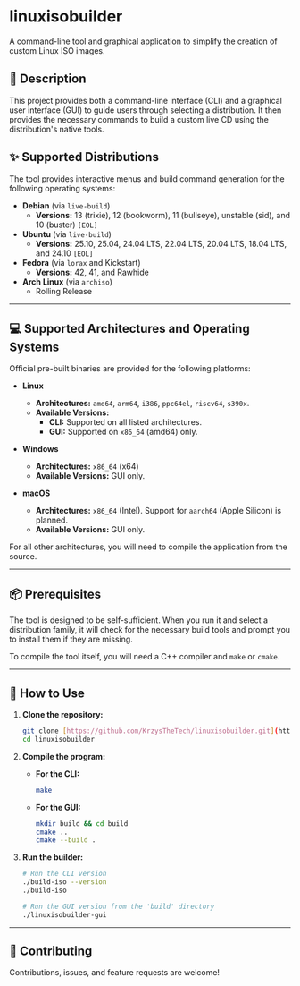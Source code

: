 # linuxisobuilder

A command-line tool and graphical application to simplify the creation of custom Linux ISO images.

## 📜 Description

This project provides both a command-line interface (CLI) and a graphical user interface (GUI) to guide users through selecting a distribution. It then provides the necessary commands to build a custom live CD using the distribution's native tools.

## ✨ Supported Distributions

The tool provides interactive menus and build command generation for the following operating systems:

* **Debian** (via `live-build`)
    * **Versions:** 13 (trixie), 12 (bookworm), 11 (bullseye), unstable (sid), and 10 (buster) `[EOL]`
* **Ubuntu** (via `live-build`)
    * **Versions:** 25.10, 25.04, 24.04 LTS, 22.04 LTS, 20.04 LTS, 18.04 LTS, and 24.10 `[EOL]`
* **Fedora** (via `lorax` and Kickstart)
    * **Versions:** 42, 41, and Rawhide
* **Arch Linux** (via `archiso`)
    * Rolling Release

***

## 💻 Supported Architectures and Operating Systems

Official pre-built binaries are provided for the following platforms:

* **Linux**
    * **Architectures:** `amd64`, `arm64`, `i386`, `ppc64el`, `riscv64`, `s390x`.
    * **Available Versions:**
        * **CLI:** Supported on all listed architectures.
        * **GUI:** Supported on `x86_64` (amd64) only.

* **Windows**
    * **Architectures:** `x86_64` (x64)
    * **Available Versions:** GUI only.

* **macOS**
    * **Architectures:** `x86_64` (Intel). Support for `aarch64` (Apple Silicon) is planned.
    * **Available Versions:** GUI only.

For all other architectures, you will need to compile the application from the source.

***

## 📦 Prerequisites

The tool is designed to be self-sufficient. When you run it and select a distribution family, it will check for the necessary build tools and prompt you to install them if they are missing.

To compile the tool itself, you will need a C++ compiler and `make` or `cmake`.

***

## 🚀 How to Use

1.  **Clone the repository:**
    ```bash
    git clone [https://github.com/KrzysTheTech/linuxisobuilder.git](https://github.com/KrzysTheTech/linuxisobuilder.git)
    cd linuxisobuilder
    ```

2.  **Compile the program:**
    * **For the CLI:**
        ```bash
        make
        ```
    * **For the GUI:**
        ```bash
        mkdir build && cd build
        cmake ..
        cmake --build .
        ```

3.  **Run the builder:**
    ```bash
    # Run the CLI version
    ./build-iso --version
    ./build-iso

    # Run the GUI version from the 'build' directory
    ./linuxisobuilder-gui
    ```

***

## 🤝 Contributing

Contributions, issues, and feature requests are welcome!
